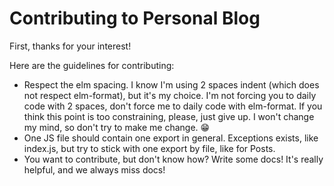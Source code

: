 # Contributing to Personal Blog

First, thanks for your interest!

Here are the guidelines for contributing:

- Respect the elm spacing. I know I'm using 2 spaces indent (which does not respect elm-format), but it's my choice. I'm not forcing you to daily code with 2 spaces, don't force me to daily code with elm-format. If you think this point is too constraining, please, just give up. I won't change my mind, so don't try to make me change. 😁
- One JS file should contain one export in general. Exceptions exists, like index.js, but try to stick with one export by file, like for Posts.
- You want to contribute, but don't know how? Write some docs! It's really helpful, and we always miss docs!

